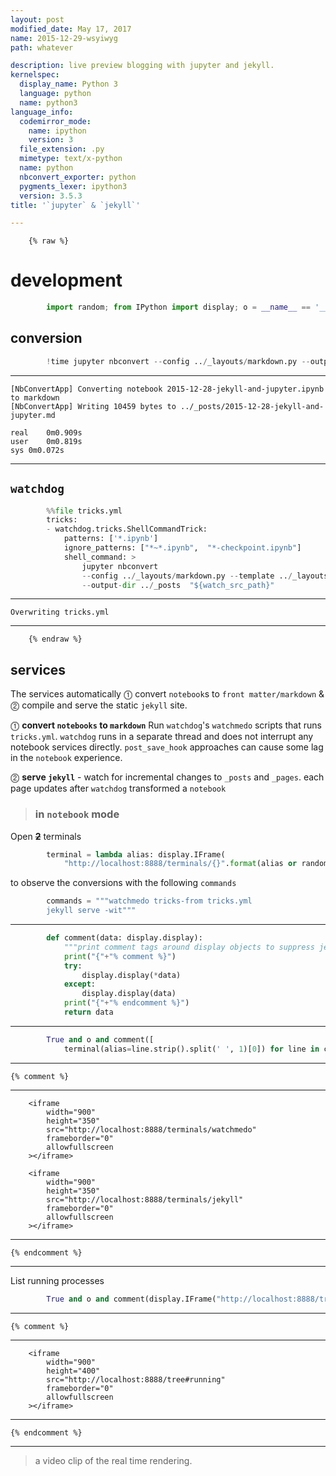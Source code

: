 ```yaml
---
layout: post
modified_date: May 17, 2017
name: 2015-12-29-wsyiwyg
path: whatever

description: live preview blogging with jupyter and jekyll.
kernelspec:
  display_name: Python 3
  language: python
  name: python3
language_info:
  codemirror_mode:
    name: ipython
    version: 3
  file_extension: .py
  mimetype: text/x-python
  name: python
  nbconvert_exporter: python
  pygments_lexer: ipython3
  version: 3.5.3
title: '`jupyter` & `jekyll`'

---
```



        {% raw %}

# development


```python
        import random; from IPython import display; o = __name__ == '__main__'
```

## conversion


```python
        !time jupyter nbconvert --config ../_layouts/markdown.py --output-dir ../_posts --template ../_layouts/jekyll.md.tpl 2015-12-28-jekyll-and-jupyter.ipynb
```

---
    [NbConvertApp] Converting notebook 2015-12-28-jekyll-and-jupyter.ipynb to markdown
    [NbConvertApp] Writing 10459 bytes to ../_posts/2015-12-28-jekyll-and-jupyter.md
    
    real	0m0.909s
    user	0m0.819s
    sys	0m0.072s

---

## `watchdog`

        


```python
        %%file tricks.yml
        tricks:
        - watchdog.tricks.ShellCommandTrick:
            patterns: ['*.ipynb']
            ignore_patterns: ["*~*.ipynb",  "*-checkpoint.ipynb"]
            shell_command: >
                jupyter nbconvert 
                --config ../_layouts/markdown.py --template ../_layouts/jekyll.md.tpl 
                --output-dir ../_posts  "${watch_src_path}"
```

---
    Overwriting tricks.yml

---

        {% endraw %}

## services

The services automatically ⓵ convert `notebook`s to `front matter/markdown`  & ⓶ compile and serve the static `jekyll` site.

⓵ __convert `notebooks` to `markdown`__ Run `watchdog`'s `watchmedo` scripts that runs `tricks.yml`.  `watchdog` runs in a separate thread and does not interrupt any notebook services directly.  `post_save_hook` approaches can cause some lag in the `notebook` experience.

⓶ __serve `jekyll`__ - watch for incremental changes to `_posts` and `_pages`.  each page updates after `watchdog` transformed a `notebook`

> ### in `notebook` mode

Open __<del>2</del>__ terminals 


```python
        terminal = lambda alias: display.IFrame(
            "http://localhost:8888/terminals/{}".format(alias or random.randint()), width=900, height=350)
```

to observe the conversions with the following `commands`


```python
        commands = """watchmedo tricks-from tricks.yml
        jekyll serve -wit"""
```

---


```python
        def comment(data: display.display):
            """print comment tags around display objects to suppress jekyll rendering."""
            print("{"+"% comment %}")
            try:
                display.display(*data)
            except:
                display.display(data)
            print("{"+"% endcomment %}")
            return data
```

---


```python
        True and o and comment([
            terminal(alias=line.strip().split(' ', 1)[0]) for line in commands.splitlines()]);
```

---
    {% comment %}

---

<div class="output_html rendered_html output_subarea ">

        <iframe
            width="900"
            height="350"
            src="http://localhost:8888/terminals/watchmedo"
            frameborder="0"
            allowfullscreen
        ></iframe>
        
</div>

<div class="output_html rendered_html output_subarea ">

        <iframe
            width="900"
            height="350"
            src="http://localhost:8888/terminals/jekyll"
            frameborder="0"
            allowfullscreen
        ></iframe>
        
</div>

---
    {% endcomment %}

---

List running processes


```python
        True and o and comment(display.IFrame("http://localhost:8888/tree#running", width=900, height=400));
```

---
    {% comment %}

---

<div class="output_html rendered_html output_subarea ">

        <iframe
            width="900"
            height="400"
            src="http://localhost:8888/tree#running"
            frameborder="0"
            allowfullscreen
        ></iframe>
        
</div>

---
    {% endcomment %}

---

> a video clip of the real time rendering.

